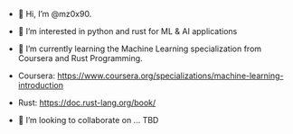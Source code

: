 - 👋 Hi, I’m @mz0x90.
- 👀 I’m interested in python and rust for ML & AI applications
- 🌱 I’m currently learning the Machine Learning specialization from Coursera and Rust Programming.
- Coursera: https://www.coursera.org/specializations/machine-learning-introduction
- Rust: https://doc.rust-lang.org/book/

- 💞️ I’m looking to collaborate on ... TBD

<!---
mz0x90/mz0x90 is a ✨ special ✨ repository because its `README.md` (this file) appears on your GitHub profile.
You can click the Preview link to take a look at your changes.
--->
